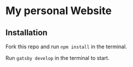 # My personal Website

## Installation

Fork this repo and run `npm install` in the terminal.

Run `gatsby develop` in the terminal to start.
